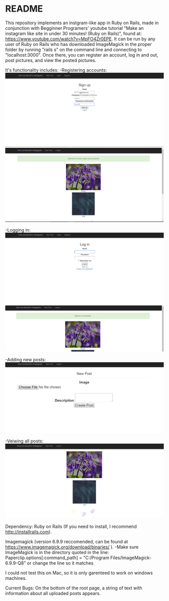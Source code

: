 # README

This repository implements an instgram-like app in Ruby on Rails, made in conjunction with Begginner Programers' youtube tutorial "Make an instagram like site in under 30 minutes! (Ruby on Rails)", found at: https://www.youtube.com/watch?v=MpFO4Zr0EPE. It can be run by any user of Ruby on Rails who has downloaded ImageMagick in the proper folder by running "rails s" on the command line and connecting to "localhost:3000". Once there, you can register an account, log in and out, post pictures, and view the posted pictures.

It's functionality includes:
-Registering accounts:
![Register(1)](https://github.com/hmc-cs-fsouth/Instagram-App/blob/master/Instagram%20Screenshots/Register(1).PNG)
![Register(2)](https://github.com/hmc-cs-fsouth/Instagram-App/blob/master/Instagram%20Screenshots/Register(2).PNG)

-Logging in:
![Login(1)](https://github.com/hmc-cs-fsouth/Instagram-App/blob/master/Instagram%20Screenshots/Login.PNG)
![Login(2)](https://github.com/hmc-cs-fsouth/Instagram-App/blob/master/Instagram%20Screenshots/Login(2).PNG)

-Adding new posts:
![NewPost](https://github.com/hmc-cs-fsouth/Instagram-App/blob/master/Instagram%20Screenshots/NewPost.PNG)

-Veiwing all posts:
![Feed](https://github.com/hmc-cs-fsouth/Instagram-App/blob/master/Instagram%20Screenshots/Feed.PNG)


Dependency:
Ruby on Rails (If you need to install, I recommend http://installrails.com).

Imagemagick (version 6.9.9 reccomended, can be found at https://www.imagemagick.org/download/binaries/ ).
  -Make sure ImageMagick is in the directory quoted in the line: 
        Paperclip.options[:command_path] = "C:/Program Files/ImageMagick-6.9.9-Q8"
   or change the line so it matches
 
I could not test this on Mac, so it is only garenteed to work on windows machines.

Current Bugs:
On the bottom of the root page, a string of text with information about all uploaded posts appears.
